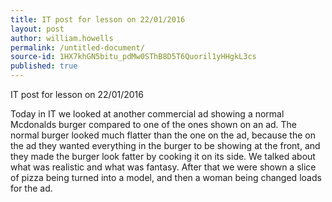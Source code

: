 ```yaml
---
title: IT post for lesson on 22/01/2016
layout: post
author: william.howells
permalink: /untitled-document/
source-id: 1HX7khGN5bitu_pdMw0SThB8D5T6Quoril1yHHgkL3cs
published: true
---
```

IT post for lesson on 22/01/2016

Today in IT we looked at another commercial ad showing a normal Mcdonalds burger compared to one of the ones shown on an ad.  The normal burger looked much flatter than the one on the ad, because the on the ad they wanted everything in the burger to be showing at the front, and they made the burger look fatter by cooking it on its side.  We talked about what was realistic and what was fantasy.  After that we were shown a slice of pizza being turned into a model, and then a woman being changed loads for the ad.

